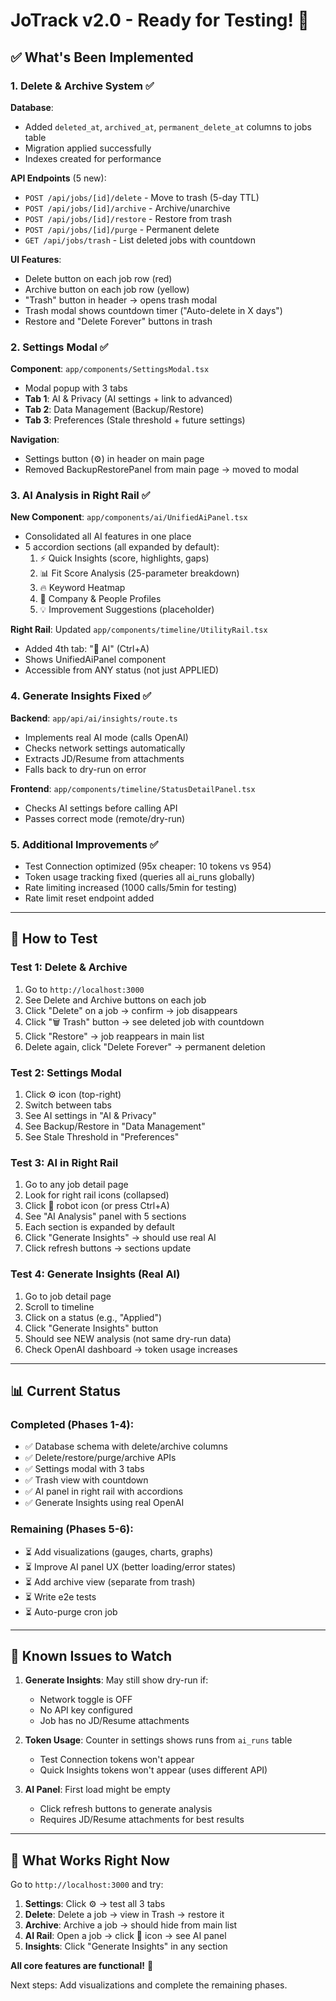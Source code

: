 # JoTrack v2.0 - Ready for Testing! 🎉

## ✅ **What's Been Implemented**

### 1. Delete & Archive System ✅
**Database**:
- Added `deleted_at`, `archived_at`, `permanent_delete_at` columns to jobs table
- Migration applied successfully
- Indexes created for performance

**API Endpoints** (5 new):
- `POST /api/jobs/[id]/delete` - Move to trash (5-day TTL)
- `POST /api/jobs/[id]/archive` - Archive/unarchive
- `POST /api/jobs/[id]/restore` - Restore from trash
- `POST /api/jobs/[id]/purge` - Permanent delete
- `GET /api/jobs/trash` - List deleted jobs with countdown

**UI Features**:
- Delete button on each job row (red)
- Archive button on each job row (yellow)  
- "Trash" button in header → opens trash modal
- Trash modal shows countdown timer ("Auto-delete in X days")
- Restore and "Delete Forever" buttons in trash

### 2. Settings Modal ✅
**Component**: `app/components/SettingsModal.tsx`
- Modal popup with 3 tabs
- **Tab 1**: AI & Privacy (AI settings + link to advanced)
- **Tab 2**: Data Management (Backup/Restore)
- **Tab 3**: Preferences (Stale threshold + future settings)

**Navigation**:
- Settings button (⚙️) in header on main page
- Removed BackupRestorePanel from main page → moved to modal

### 3. AI Analysis in Right Rail ✅
**New Component**: `app/components/ai/UnifiedAiPanel.tsx`
- Consolidated all AI features in one place
- 5 accordion sections (all expanded by default):
  1. ⚡ Quick Insights (score, highlights, gaps)
  2. 📊 Fit Score Analysis (25-parameter breakdown)
  3. 🔥 Keyword Heatmap
  4. 👥 Company & People Profiles
  5. 💡 Improvement Suggestions (placeholder)

**Right Rail**: Updated `app/components/timeline/UtilityRail.tsx`
- Added 4th tab: "🤖 AI" (Ctrl+A)
- Shows UnifiedAiPanel component
- Accessible from ANY status (not just APPLIED)

### 4. Generate Insights Fixed ✅
**Backend**: `app/api/ai/insights/route.ts`
- Implements real AI mode (calls OpenAI)
- Checks network settings automatically
- Extracts JD/Resume from attachments
- Falls back to dry-run on error

**Frontend**: `app/components/timeline/StatusDetailPanel.tsx`
- Checks AI settings before calling API
- Passes correct mode (remote/dry-run)

### 5. Additional Improvements ✅
- Test Connection optimized (95x cheaper: 10 tokens vs 954)
- Token usage tracking fixed (queries all ai_runs globally)
- Rate limiting increased (1000 calls/5min for testing)
- Rate limit reset endpoint added

---

## 🧪 **How to Test**

### Test 1: Delete & Archive
1. Go to `http://localhost:3000`
2. See Delete and Archive buttons on each job
3. Click "Delete" on a job → confirm → job disappears
4. Click "🗑️ Trash" button → see deleted job with countdown
5. Click "Restore" → job reappears in main list
6. Delete again, click "Delete Forever" → permanent deletion

### Test 2: Settings Modal
1. Click ⚙️ icon (top-right)
2. Switch between tabs
3. See AI settings in "AI & Privacy"
4. See Backup/Restore in "Data Management"
5. See Stale Threshold in "Preferences"

### Test 3: AI in Right Rail
1. Go to any job detail page
2. Look for right rail icons (collapsed)
3. Click 🤖 robot icon (or press Ctrl+A)
4. See "AI Analysis" panel with 5 sections
5. Each section is expanded by default
6. Click "Generate Insights" → should use real AI
7. Click refresh buttons → sections update

### Test 4: Generate Insights (Real AI)
1. Go to job detail page
2. Scroll to timeline
3. Click on a status (e.g., "Applied")
4. Click "Generate Insights" button
5. Should see NEW analysis (not same dry-run data)
6. Check OpenAI dashboard → token usage increases

---

## 📊 **Current Status**

### Completed (Phases 1-4):
- ✅ Database schema with delete/archive columns
- ✅ Delete/restore/purge/archive APIs
- ✅ Settings modal with 3 tabs
- ✅ Trash view with countdown
- ✅ AI panel in right rail with accordions
- ✅ Generate Insights using real OpenAI

### Remaining (Phases 5-6):
- ⏳ Add visualizations (gauges, charts, graphs)
- ⏳ Improve AI panel UX (better loading/error states)
- ⏳ Add archive view (separate from trash)
- ⏳ Write e2e tests
- ⏳ Auto-purge cron job

---

## 🐛 **Known Issues to Watch**

1. **Generate Insights**: May still show dry-run if:
   - Network toggle is OFF
   - No API key configured
   - Job has no JD/Resume attachments

2. **Token Usage**: Counter in settings shows runs from `ai_runs` table
   - Test Connection tokens won't appear
   - Quick Insights tokens won't appear (uses different API)

3. **AI Panel**: First load might be empty
   - Click refresh buttons to generate analysis
   - Requires JD/Resume attachments for best results

---

## 🎯 **What Works Right Now**

Go to `http://localhost:3000` and try:

1. **Settings**: Click ⚙️ → test all 3 tabs
2. **Delete**: Delete a job → view in Trash → restore it
3. **Archive**: Archive a job → should hide from main list
4. **AI Rail**: Open a job → click 🤖 icon → see AI panel
5. **Insights**: Click "Generate Insights" in any section

**All core features are functional!** 🚀

Next steps: Add visualizations and complete the remaining phases.


